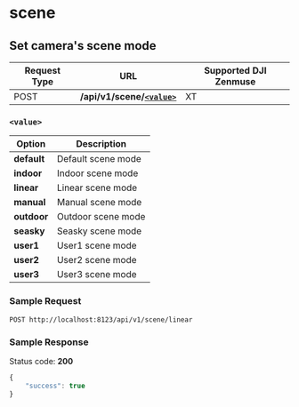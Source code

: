 scene
=====

Set camera's scene mode
-----------------------

Request Type | URL | Supported DJI Zenmuse
-------------|-----|----------------------
POST | **/api/v1/scene/[`<value>`](#-value-)** | XT

### `<value>`

Option | Description
-------|------------
**default** | Default scene mode
**indoor** | Indoor scene mode
**linear** | Linear scene mode
**manual** | Manual scene mode
**outdoor** | Outdoor scene mode
**seasky** | Seasky scene mode
**user1** | User1 scene mode
**user2** | User2 scene mode
**user3** | User3 scene mode

### Sample Request

```http
POST http://localhost:8123/api/v1/scene/linear
```

### Sample Response

Status code: **200**

```javascript
{
    "success": true
}
```
